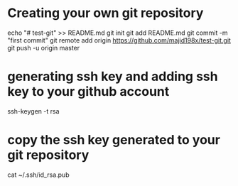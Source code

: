 # Creating your own git repository

echo "# test-git" >> README.md
git init
git add README.md
git commit -m "first commit"
git remote add origin https://github.com/majid198x/test-git.git
git push -u origin master


# generating ssh key and adding ssh key to your github account

ssh-keygen -t rsa

# copy the ssh key generated to your git repository

cat ~/.ssh/id_rsa.pub
